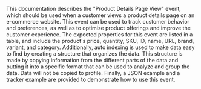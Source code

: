 This documentation describes the "Product Details Page View" event, which should be used when a customer views a product details page on an e-commerce website. This event can be used to track customer behavior and preferences, as well as to optimize product offerings and improve the customer experience. The expected properties for this event are listed in a table, and include the product's price, quantity, SKU, ID, name, URL, brand, variant, and category. Additionally, auto indexing is used to make data easy to find by creating a structure that organizes the data. This structure is made by copying information from the different parts of the data and putting it into a specific format that can be used to analyze and group the data. Data will not be copied to profile. Finally, a JSON example and a tracker example are provided to demonstrate how to use this event.